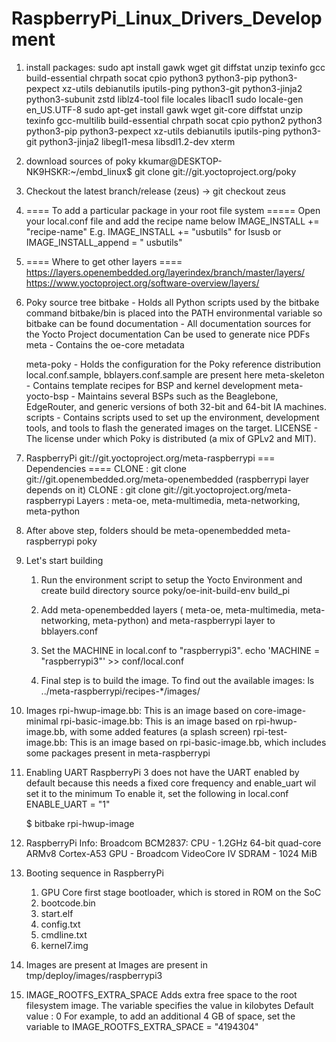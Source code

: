 # RaspberryPi_Linux_Drivers_Development

1. install packages:
    sudo apt install gawk wget git diffstat unzip texinfo gcc build-essential chrpath socat cpio python3 python3-pip python3-pexpect xz-utils debianutils iputils-ping python3-git python3-jinja2 python3-subunit zstd liblz4-tool file locales libacl1
	sudo locale-gen en_US.UTF-8
	sudo apt-get install gawk wget git-core diffstat unzip texinfo gcc-multilib build-essential chrpath socat cpio python2 python3 python3-pip python3-pexpect xz-utils debianutils iputils-ping python3-git python3-jinja2 libegl1-mesa libsdl1.2-dev xterm
	
2. download sources of poky
	kkumar@DESKTOP-NK9HSKR:~/embd_linux$ git clone git://git.yoctoproject.org/poky

3. Checkout the latest branch/release (zeus)  -> git checkout zeus 

4. ==== To add a particular package in your root file system =====
	Open your local.conf file and add the recipe name below
	IMAGE_INSTALL += "recipe-name"
	E.g. IMAGE_INSTALL += "usbutils" for lsusb
	or IMAGE_INSTALL_append = " usbutils"

5. ==== Where to get other layers ==== 
	https://layers.openembedded.org/layerindex/branch/master/layers/
	https://www.yoctoproject.org/software-overview/layers/

6. Poky source tree
	bitbake		-	Holds all Python scripts used by the bitbake command
			bitbake/bin is placed into the PATH environmental variable so bitbake can be found
	documentation   -       All documentation sources for the Yocto Project documentation
			Can be used to generate nice PDFs
	meta		-	Contains the oe-core metadata
			
	meta-poky	-	Holds the configuration for the Poky reference distribution
			local.conf.sample, bblayers.conf.sample are present here
	meta-skeleton	- 	Contains template recipes for BSP and kernel development
	meta-yocto-bsp  -	Maintains several BSPs such as the Beaglebone, EdgeRouter, 
			and generic versions of both 32-bit and 64-bit IA machines.
	scripts		-	Contains scripts used to set up the environment, development tools,
			and tools to flash the generated images on the target.
	LICENSE		-	The license under which Poky is distributed (a mix of GPLv2 and MIT).

7. RaspberryPi
	git://git.yoctoproject.org/meta-raspberrypi
	=== Dependencies ====
	CLONE 	: git clone git://git.openembedded.org/meta-openembedded (raspberrypi layer depends on it)
	CLONE   : git clone git://git.yoctoproject.org/meta-raspberrypi
	Layers	: meta-oe, meta-multimedia, meta-networking, meta-python

8. After above step, folders should be
	meta-openembedded  meta-raspberrypi  poky

9. Let's start building
	1. Run the environment script to setup the Yocto Environment and create build directory
		source poky/oe-init-build-env build_pi

	2. Add meta-openembedded layers ( meta-oe, meta-multimedia, meta-networking, meta-python) and meta-raspberrypi layer to bblayers.conf
	
	3. Set the MACHINE in local.conf to "raspberrypi3".
		echo 'MACHINE = "raspberrypi3"' >> conf/local.conf
	
	4. Final step is to build the image. To find out the available images:
		ls ../meta-raspberrypi/recipes-*/images/

		
10. Images
	rpi-hwup-image.bb: This is an image based on core-image-minimal
	rpi-basic-image.bb: This is an image based on rpi-hwup-image.bb, with some added features (a splash screen)
	rpi-test-image.bb: This is an image based on rpi-basic-image.bb, which includes some packages present in meta-raspberrypi

11. Enabling UART
	RaspberryPi 3 does not have the UART enabled by default because this needs a fixed core frequency and enable_uart wil set it to the minimum
	To enable it, set the following in local.conf
		ENABLE_UART = "1"

	$ bitbake rpi-hwup-image

12. RaspberryPi Info:
	Broadcom BCM2837:
	CPU 	-	1.2GHz 64-bit quad-core ARMv8 Cortex-A53
	GPU 	-	Broadcom VideoCore IV
	SDRAM	-	1024 MiB

13. Booting sequence in RaspberryPi
	1. GPU Core
		first stage bootloader, which is stored in ROM on the SoC
	2. bootcode.bin
	3. start.elf
	4. config.txt
	5. cmdline.txt
	6. kernel7.img
	
14. Images are present at Images are present in tmp/deploy/images/raspberrypi3

15. IMAGE_ROOTFS_EXTRA_SPACE
	Adds extra free space to the root filesystem image.
	The variable specifies the value in kilobytes
	Default value : 0
	For example, to add an additional 4 GB of space, set the variable to IMAGE_ROOTFS_EXTRA_SPACE = "4194304"

